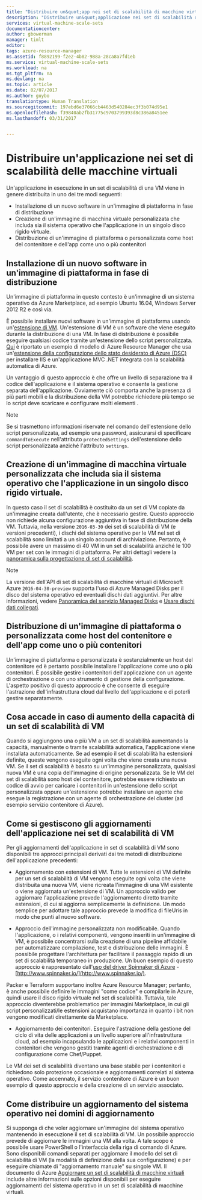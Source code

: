 ```yaml
---
title: "Distribuire un&quot;app nei set di scalabilità di macchine virtuali | Microsoft Docs"
description: "Distribuire un&quot;applicazione nei set di scalabilità delle macchine virtuali"
services: virtual-machine-scale-sets
documentationcenter: 
author: gbowerman
manager: timlt
editor: 
tags: azure-resource-manager
ms.assetid: f8892199-f2e2-4b82-988a-28ca8a7fd1eb
ms.service: virtual-machine-scale-sets
ms.workload: na
ms.tgt_pltfrm: na
ms.devlang: na
ms.topic: article
ms.date: 02/07/2017
ms.author: guybo
translationtype: Human Translation
ms.sourcegitcommit: 197ebd6e37066cb4463d540284ec3f3b074d95e1
ms.openlocfilehash: f39840ab2fb31775c9703799393d8c386a8451ee
ms.lasthandoff: 03/31/2017


---
```

# <a name="deploy-an-app-on-virtual-machine-scale-sets"></a>Distribuire un'applicazione nei set di scalabilità delle macchine virtuali
Un'applicazione in esecuzione in un set di scalabilità di una VM viene in genere distribuita in uno dei tre modi seguenti:

* Installazione di un nuovo software in un'immagine di piattaforma in fase di distribuzione
* Creazione di un'immagine di macchina virtuale personalizzata che includa sia il sistema operativo che l'applicazione in un singolo disco rigido virtuale.
* Distribuzione di un'immagine di piattaforma o personalizzata come host del contenitore e dell'app come uno o più contenitori

## <a name="install-new-software-on-a-platform-image-at-deployment-time"></a>Installazione di un nuovo software in un'immagine di piattaforma in fase di distribuzione
Un'immagine di piattaforma in questo contesto è un'immagine di un sistema operativo da Azure Marketplace, ad esempio Ubuntu 16.04, Windows Server 2012 R2 e così via.

È possibile installare nuovi software in un'immagine di piattaforma usando un'[estensione di VM](../virtual-machines/windows/extensions-features.md?toc=%2fazure%2fvirtual-machines%2fwindows%2ftoc.json). Un'estensione di VM è un software che viene eseguito durante la distribuzione di una VM. In fase di distribuzione è possibile eseguire qualsiasi codice tramite un'estensione dello script personalizzata. [Qui](https://github.com/Azure/azure-quickstart-templates/tree/master/201-vmss-windows-webapp-dsc-autoscale) è riportato un esempio di modello di Azure Resource Manager che usa un'[estensione della configurazione dello stato desiderato di Azure (DSC)](virtual-machine-scale-sets-dsc.md) per installare IIS e un'applicazione MVC .NET integrata con la scalabilità automatica di Azure.

Un vantaggio di questo approccio è che offre un livello di separazione tra il codice dell'applicazione e il sistema operativo e consente la gestione separata dell'applicazione. Ovviamente ciò comporta anche la presenza di più parti mobili e la distribuzione della VM potrebbe richiedere più tempo se lo script deve scaricare e configurare molti elementi .

>[!NOTE]
>Se si trasmettono informazioni riservate nel comando dell'estensione dello script personalizzata, ad esempio una password, assicurarsi di specificare `commandToExecute` nell'attributo `protectedSettings` dell'estensione dello script personalizzata anziché l'attributo `settings`.

## <a name="create-a-custom-vm-image-that-includes-both-the-os-and-the-application-in-a-single-vhd"></a>Creazione di un'immagine di macchina virtuale personalizzata che includa sia il sistema operativo che l'applicazione in un singolo disco rigido virtuale. 
In questo caso il set di scalabilità è costituito da un set di VM copiate da un'immagine creata dall'utente, che è necessario gestire. Questo approccio non richiede alcuna configurazione aggiuntiva in fase di distribuzione della VM. Tuttavia, nella versione `2016-03-30` dei set di scalabilità di VM (e versioni precedenti), i dischi del sistema operativo per le VM nel set di scalabilità sono limitati a un singolo account di archiviazione. Pertanto, è possibile avere un massimo di 40 VM in un set di scalabilità anziché le 100 VM per set con le immagini di piattaforma. Per altri dettagli vedere la [panoramica sulla progettazione di set di scalabilità](virtual-machine-scale-sets-design-overview.md).

>[!NOTE]
>La versione dell'API di set di scalabilità di macchine virtuali di Microsoft Azure `2016-04-30-preview` supporta l'uso di Azure Managed Disks per il disco del sistema operativo ed eventuali dischi dati aggiuntivi. Per altre informazioni, vedere [Panoramica del servizio Managed Disks](../storage/storage-managed-disks-overview.md) e [Usare dischi dati collegati](virtual-machine-scale-sets-attached-disks.md). 

## <a name="deploy-a-platform-or-a-custom-image-as-a-container-host-and-your-app-as-one-or-more-containers"></a>Distribuzione di un'immagine di piattaforma o personalizzata come host del contenitore e dell'app come uno o più contenitori
Un'immagine di piattaforma o personalizzata è sostanzialmente un host del contenitore ed è pertanto possibile installare l'applicazione come uno o più contenitori.  È possibile gestire i contenitori dell'applicazione con un agente di orchestrazione o con uno strumento di gestione della configurazione. L'aspetto positivo di questo approccio è che consente di eseguire l'astrazione dell'infrastruttura cloud dal livello dell'applicazione e di poterli gestire separatamente.

## <a name="what-happens-when-a-vm-scale-set-scales-out"></a>Cosa accade in caso di aumento della capacità di un set di scalabilità di VM
Quando si aggiungono una o più VM a un set di scalabilità aumentando la capacità, manualmente o tramite scalabilità automatica, l'applicazione viene installata automaticamente. Se ad esempio il set di scalabilità ha estensioni definite, queste vengono eseguite ogni volta che viene creata una nuova VM. Se il set di scalabilità è basato su un'immagine personalizzata, qualsiasi nuova VM è una copia dell'immagine di origine personalizzata. Se le VM del set di scalabilità sono host del contenitore, potrebbe essere richiesto un codice di avvio per caricare i contenitori in un'estensione dello script personalizzata oppure un'estensione potrebbe installare un agente che esegue la registrazione con un agente di orchestrazione del cluster (ad esempio servizio contenitore di Azure).

## <a name="how-do-you-manage-application-updates-in-vm-scale-sets"></a>Come si gestiscono gli aggiornamenti dell'applicazione nei set di scalabilità di VM
Per gli aggiornamenti dell'applicazione in set di scalabilità di VM sono disponibili tre approcci principali derivati dai tre metodi di distribuzione dell'applicazione precedenti:

* Aggiornamento con estensioni di VM. Tutte le estensioni di VM definite per un set di scalabilità di VM vengono eseguite ogni volta che viene distribuita una nuova VM, viene ricreata l'immagine di una VM esistente o viene aggiornata un'estensione di VM. Un approccio valido per aggiornare l'applicazione prevede l'aggiornamento diretto tramite estensioni, di cui si aggiorna semplicemente la definizione. Un modo semplice per adottare tale approccio prevede la modifica di fileUris in modo che punti al nuovo software.

* Approccio dell'immagine personalizzata non modificabile. Quando l'applicazione, o i relativi componenti, vengono inseriti in un'immagine di VM, è possibile concentrarsi sulla creazione di una pipeline affidabile per automatizzare compilazione, test e distribuzione delle immagini. È possibile progettare l'architettura per facilitare il passaggio rapido di un set di scalabilità temporaneo in produzione. Un buon esempio di questo approccio è rappresentato dall'[uso del driver Spinnaker di Azure](https://github.com/spinnaker/deck/tree/master/app/scripts/modules/azure) - [http://www.spinnaker.io/](http://www.spinnaker.io/).

Packer e Terraform supportano inoltre Azure Resource Manager; pertanto, è anche possibile definire le immagini "come codice" e compilarle in Azure, quindi usare il disco rigido virtuale nel set di scalabilità. Tuttavia, tale approccio diventerebbe problematico per immagini Marketplace, in cui gli script personalizzati/le estensioni acquistano importanza in quanto i bit non vengono modificati direttamente da Marketplace.

* Aggiornamento dei contenitori. Eseguire l'astrazione della gestione del ciclo di vita delle applicazioni a un livello superiore all'infrastruttura cloud, ad esempio incapsulando le applicazioni e i relativi componenti in contenitori che vengono gestiti tramite agenti di orchestrazione e di configurazione come Chef/Puppet.

Le VM dei set di scalabilità diventano una base stabile per i contenitori e richiedono solo protezione occasionale e aggiornamenti correlati al sistema operativo. Come accennato, il servizio contenitore di Azure è un buon esempio di questo approccio e della creazione di un servizio associato.

## <a name="how-do-you-roll-out-an-os-update-across-update-domains"></a>Come distribuire un aggiornamento del sistema operativo nei domini di aggiornamento
Si supponga di che voler aggiornare un'immagine del sistema operativo mantenendo in esecuzione il set di scalabilità di VM. Un possibile approccio prevede di aggiornare le immagini una VM alla volta. A tale scopo è possibile usare PowerShell o l'interfaccia della riga di comando di Azure. Sono disponibili comandi separati per aggiornare il modello del set di scalabilità di VM (la modalità di definizione della sua configurazione) e per eseguire chiamate di "aggiornamento manuale" su singole VM. Il documento di Azure [Aggiornare un set di scalabilità di macchine virtuali](./virtual-machine-scale-sets-upgrade-scale-set.md) include altre informazioni sulle opzioni disponibili per eseguire aggiornamenti del sistema operativo in un set di scalabilità di macchine virtuali.


